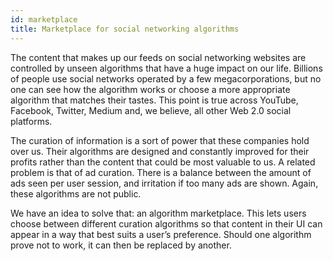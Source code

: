 ```yaml
---
id: marketplace
title: Marketplace for social networking algorithms
---
```


The content that makes up our feeds on social networking websites are controlled by unseen
algorithms that have a huge impact on our life. Billions of people use social networks operated 
by a few megacorporations, but no one can see how the algorithm works or choose a more appropriate 
algorithm that matches their tastes. This point is true across YouTube, Facebook, Twitter, Medium and, 
we believe, all other Web 2.0 social platforms.

The curation of information is a sort of power that these companies hold over us. Their
algorithms are designed and constantly improved for their profits rather than the content 
that could be most valuable to us. A related problem is that of ad curation. There is a balance between
the amount of ads seen per user session, and irritation if too many ads are shown. Again, these
algorithms are not public.

We have an idea to solve that: an algorithm marketplace. This lets users choose
between different curation algorithms so that content in their UI can appear in a way that
best suits a user’s preference. Should one algorithm prove not to work, it can then be replaced
by another.
